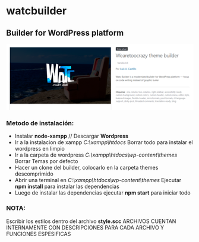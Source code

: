# watcbuilder
## Builder for WordPress platform

![GitHub Logo](/watcbuilder/readme.png)

### Metodo de instalación:
- Instalar **node-xampp** // Descargar **Wordpress**
- Ir a la instalacion de xampp *C:\xampp\htdocs* Borrar todo para instalar el wordpress en limpio
- Ir a la carpeta de wordpress *C:\xampp\htdocs\wp-content\themes* Borrar Temas por defecto 
- Hacer un clone del builder, colocarlo en la carpeta themes descomprimido
- Abrir una terminal en *C:\xampp\htdocs\wp-content\themes* Ejecutar **npm install** para instalar las dependencias
- Luego de instalar las dependencias ejecutar **npm start** para iniciar todo

### NOTA: 
Escribir los estilos dentro del archivo **style.scc**
ARCHIVOS CUENTAN INTERNAMENTE CON DESCRIPCIONES PARA CADA ARCHIVO Y FUNCIONES ESPESIFICAS

